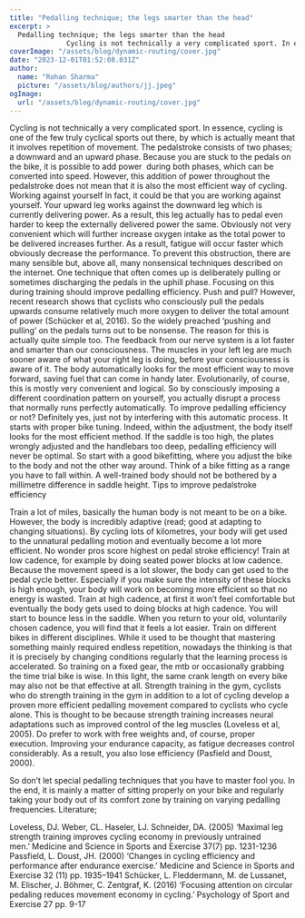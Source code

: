 ```yaml
---
title: "Pedalling technique; the legs smarter than the head"
excerpt: >
  Pedalling technique; the legs smarter than the head
              Cycling is not technically a very complicated sport. In essence, cycling is one of the few truly cyclical sports out there, by which is
coverImage: "/assets/blog/dynamic-routing/cover.jpg"
date: "2023-12-01T01:52:08.031Z"
author:
  name: "Rohan Sharma"
  picture: "/assets/blog/authors/jj.jpeg"
ogImage:
  url: "/assets/blog/dynamic-routing/cover.jpg"
---
```


Cycling is not technically a very complicated sport. In essence, cycling is one of the few truly cyclical sports out there, by which is actually meant that it involves repetition of movement. The pedalstroke consists of two phases; a downward and an upward phase. Because you are stuck to the pedals on the bike, it is possible to add power  during both phases, which can be converted into speed. However, this addition of power throughout the pedalstroke does not mean that it is also the most efficient way of cycling.
Working against yourself
In fact, it could be that you are working against yourself. Your upward leg works against the downward leg which is currently delivering power. As a result, this leg actually has to pedal even harder to keep the externally delivered power the same. Obviously not very convenient which will further increase oxygen intake as the total power to be delivered increases further. As a result, fatigue will occur faster which obviously decrease the performance.
To prevent this obstruction, there are many sensible but, above all, many nonsensical techniques described on the internet. One technique that often comes up is deliberately pulling or sometimes discharging the pedals in the uphill phase. Focusing on this during training should improve pedalling efficiency.
Push and pull?
However, recent research shows that cyclists who consciously pull the pedals upwards consume relatively much more oxygen to deliver the total amount of power (Schücker et al, 2016). So the widely preached ‘pushing and pulling’ on the pedals turns out to be nonsense. The reason for this is actually quite simple too. The feedback from our nerve system is a lot faster and smarter than our consciousness. The muscles in your left leg are much sooner aware of what your right leg is doing, before your consciousness is aware of it. The body automatically looks for the most efficient way to move forward, saving fuel that can come in handy later. Evolutionarily, of course, this is mostly very convenient and logical. So by consciously imposing a different coordination pattern on yourself, you actually disrupt a process that normally runs perfectly automatically.
To improve pedalling efficiency or not?
Definitely yes, just not by interfering with this automatic process. It starts with proper bike tuning. Indeed, within the adjustment, the body itself looks for the most efficient method. If the saddle is too high, the plates wrongly adjusted and the handlebars too deep, pedalling efficiency will never be optimal. So start with a good bikefitting, where you adjust the bike to the body and not the other way around. Think of a bike fitting as a range you have to fall within. A well-trained body should not be bothered by a millimetre difference in saddle height.
Tips to improve pedalstroke efficiency

Train a lot of miles, basically the human body is not meant to be on a bike. However, the body is incredibly adaptive (read; good at adapting to changing situations). By cycling lots of kilometres, your body will get used to the unnatural pedalling motion and eventually become a lot more efficient. No wonder pros score highest on pedal stroke efficiency!
Train at low cadence, for example by doing seated power blocks at low cadence. Because the movement speed is a lot slower, the body can get used to the pedal cycle better. Especially if you make sure the intensity of these blocks is high enough, your body will work on becoming more efficient so that no energy is wasted.
Train at high cadence, at first it won’t feel comfortable but eventually the body gets used to doing blocks at high cadence. You will start to bounce less in the saddle. When you return to your old, voluntarily chosen cadence, you will find that it feels a lot easier.
Train on different bikes in different disciplines. While it used to be thought that mastering something mainly required endless repetition, nowadays the thinking is that it is precisely by changing conditions regularly that the learning process is accelerated. So training on a fixed gear, the mtb or occasionally grabbing the time trial bike is wise. In this light, the same crank length on every bike may also not be that effective at all.
Strength training in the gym, cyclists who do strength training in the gym in addition to a lot of cycling develop a proven more efficient pedalling movement compared to cyclists who cycle alone. This is thought to be because strength training increases neural adaptations such as improved control of the leg muscles (Loveless et al, 2005). Do prefer to work with free weights and, of course, proper execution.
Improving your endurance capacity, as fatigue decreases control considerably. As a result, you also lose efficiency (Pasfield and Doust, 2000).

So don’t let special pedalling techniques that you have to master fool you. In the end, it is mainly a matter of sitting properly on your bike and regularly taking your body out of its comfort zone by training on varying pedalling frequencies.
Literature;

Loveless, DJ. Weber, CL. Haseler, LJ. Schneider, DA. (2005) ‘Maximal leg strength training improves cycling economy in previously untrained men.’ Medicine and Science in Sports and Exercise 37(7) pp. 1231-1236
Passfield, L. Doust, JH. (2000) ‘Changes in cycling efficiency and performance after endurance exercise.’ Medicine and Science in Sports and Exercise 32 (11) pp. 1935–1941
Schücker, L. Fleddermann, M. de Lussanet, M. Elischer, J. Böhmer, C. Zentgraf, K. (2016) ‘Focusing attention on circular pedaling reduces movement economy in cycling.’ Psychology of Sport and Exercise 27 pp. 9-17
